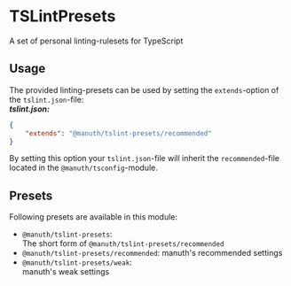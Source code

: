# TSLintPresets
A set of personal linting-rulesets for TypeScript

## Usage
The provided linting-presets can be used by setting the `extends`-option of the `tslint.json`-file:  
***tslint.json:***
```json
{
    "extends": "@manuth/tslint-presets/recommended"
}
```

By setting this option your `tslint.json`-file will inherit the `recommended`-file located in the `@manuth/tsconfig`-module.

## Presets
Following presets are available in this module:
  * `@manuth/tslint-presets`:  
    The short form of `@manuth/tslint-presets/recommended`
  * `@manuth/tslint-presets/recommended`:
    manuth's recommended settings
  * `@manuth/tslint-presets/weak`:  
    manuth's weak settings